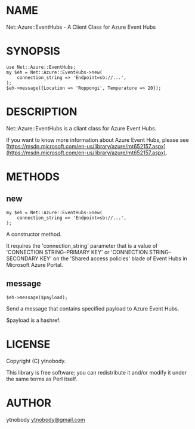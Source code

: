 # NAME

Net::Azure::EventHubs - A Client Class for Azure Event Hubs 

# SYNOPSIS

    use Net::Azure::EventHubs;
    my $eh = Net::Azure::EventHubs->new(
        connection_string => 'Endpoint=sb://...',
    );
    $eh->message({Location => 'Roppongi', Temperature => 20});

# DESCRIPTION

Net::Azure::EventHubs is a cliant class for Azure Event Hubs.

If you want to know more information about Azure Event Hubs, please see [https://msdn.microsoft.com/en-us/library/azure/mt652157.aspx](https://msdn.microsoft.com/en-us/library/azure/mt652157.aspx). 

# METHODS

## new

    my $eh = Net::Azure::EventHubs->new(
        connection_string => 'Endpoint=sb://...',
    );

A constructor method. 

It requires the 'connection\_string' parameter that is a value of 'CONNECTION STRING–PRIMARY KEY' or 'CONNECTION STRING–SECONDARY KEY' on the 'Shared access policies' blade of Event Hubs in Microsoft Azure Portal. 

## message 

    $eh->message($payload);

Send a message that contains specified payload to Azure Event Hubs.

$payload is a hashref.  

# LICENSE

Copyright (C) ytnobody.

This library is free software; you can redistribute it and/or modify
it under the same terms as Perl itself.

# AUTHOR

ytnobody <ytnobody@gmail.com>
